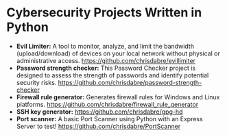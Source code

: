 # Cybersecurity Projects Written in Python
- **Evil Limiter:** A tool to monitor, analyze, and limit the bandwidth (upload/download) of devices on your local network without physical or administrative access. https://github.com/chrisdabre/evillimiter
- **Password strength checker:** This Password Checker project is designed to assess the strength of passwords and identify potential security risks. https://github.com/chrisdabre/password-strength-checker
- **Firewall rule generator:** Generates firewall rules for Windows and Linux platforms. https://github.com/chrisdabre/firewall_rule_generator
- **SSH key generator:** https://github.com/chrisdabre/gpg-hd
- **Port scanner:** A basic Port Scanner using Python with an Express Server to test! https://github.com/chrisdabre/PortScanner

